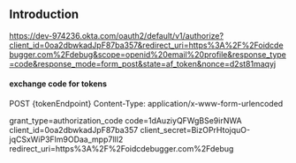 ## Introduction

https://dev-974236.okta.com/oauth2/default/v1/authorize?client_id=0oa2dbwkadJpF87ba357&redirect_uri=https%3A%2F%2Foidcdebugger.com%2Fdebug&scope=openid%20email%20profile&response_type=code&response_mode=form_post&state=af_token&nonce=d2st81maqyj
#### exchange code for tokens

POST {tokenEndpoint}
Content-Type: application/x-www-form-urlencoded

grant_type=authorization_code
code=1dAuziyQFWgBSe9irNWA
client_id=0oa2dbwkadJpF87ba357
client_secret=BizOPrHtojquO-jqCSxWiP3Flm9ODaa_mpp7llI2
redirect_uri=https%3A%2F%2Foidcdebugger.com%2Fdebug
